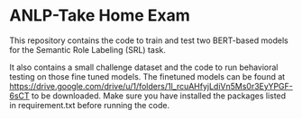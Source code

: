 # ANLP-Take Home Exam

This repository contains the code to train and test two BERT-based models for the Semantic Role Labeling (SRL) task.

It also contains a small challenge dataset and the code to run behavioral testing on those fine tuned models.
The finetuned models can be found at https://drive.google.com/drive/u/1/folders/1l_rcuAHfyjLdiVn5Ms0r3EyYPGF-6sCT to be downloaded.
Make sure you have installed the packages listed in requirement.txt before running the code.
